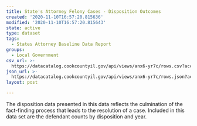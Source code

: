 ```yaml
---
title: State's Attorney Felony Cases - Disposition Outcomes
created: '2020-11-10T16:57:20.815636'
modified: '2020-11-10T16:57:20.815643'
state: active
type: dataset
tags:
  - States Attorney Baseline Data Report
groups:
  - Local Government
csv_url: >-
  https://datacatalog.cookcountyil.gov/api/views/anx6-yr7c/rows.csv?accessType=DOWNLOAD
json_url: >-
  https://datacatalog.cookcountyil.gov/api/views/anx6-yr7c/rows.json?accessType=DOWNLOAD
layout: post

---
```

The disposition data presented in this data reflects the culmination of the fact-finding process that leads to the resolution of a case. Included in this data set are the defendant counts by disposition and year.
